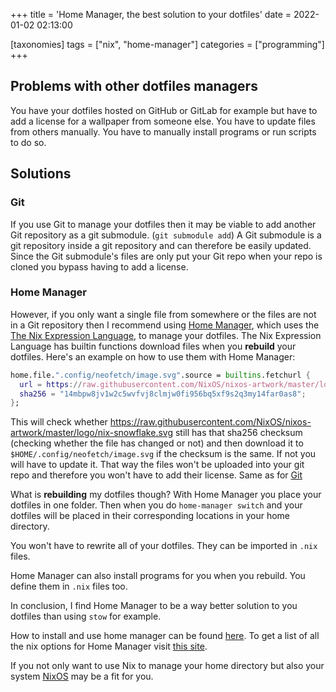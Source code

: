 +++
title = 'Home Manager, the best solution to your dotfiles'
date = 2022-01-02 02:13:00

[taxonomies]
tags = ["nix", "home-manager"]
categories = ["programming"]
+++
## Problems with other dotfiles managers

You have your dotfiles hosted on GitHub or GitLab for example but have to add a license for a wallpaper from someone else. You have to update files from others manually. You have to manually install programs or run scripts to do so.

## Solutions

### Git

If you use Git to manage your dotfiles then it may be viable to add another Git repository as a git submodule. (`git submodule add`) A Git submodule is a git repository inside a git repository and can therefore be easily updated. Since the Git submodule's files are only put your Git repo when your repo is cloned you bypass having to add a license.

### Home Manager

However, if you only want a single file from somewhere or the files are not in a Git repository then I recommend using [Home Manager](https://github.com/nix-community/home-manager), which uses the [The Nix Expression Language](https://nixos.wiki/wiki/Nix_Expression_Language), to manage your dotfiles. The Nix Expression Language has builtin functions download files when you **rebuild** your dotfiles. Here's an example on how to use them with Home Manager:
```nix
home.file.".config/neofetch/image.svg".source = builtins.fetchurl {
  url = https://raw.githubusercontent.com/NixOS/nixos-artwork/master/logo/nix-snowflake.svg;
  sha256 = "14mbpw8jv1w2c5wvfvj8clmjw0fi956bq5xf9s2q3my14far0as8";
};
```
This will check whether <https://raw.githubusercontent.com/NixOS/nixos-artwork/master/logo/nix-snowflake.svg> still has that sha256 checksum (checking whether the file has changed or not) and then download it to `$HOME/.config/neofetch/image.svg` if the checksum is the same. If not you will have to update it. That way the files won't be uploaded into your git repo and therefore you won't have to add their license. Same as for [Git](#git)

What is **rebuilding** my dotfiles though? With Home Manager you place your dotfiles in one folder. Then when you do `home-manager switch` and your dotfiles will be placed in their corresponding locations in your home directory.

You won't have to rewrite all of your dotfiles. They can be imported in `.nix` files.

Home Manager can also install programs for you when you rebuild. You define them in `.nix` files too.

In conclusion, I find Home Manager to be a way better solution to you dotfiles than using `stow` for example.

How to install and use home manager can be found [here](https://github.com/nix-community/home-manager). To get a list of all the nix options for Home Manager visit [this site](https://nix-community.github.io/home-manager/options.html).

If you not only want to use Nix to manage your home directory but also your system [NixOS](https://nixos.org/) may be a fit for you.
